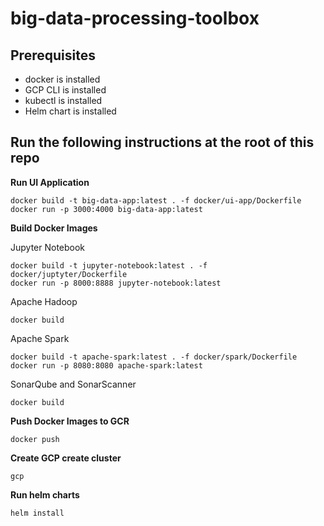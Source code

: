 # big-data-processing-toolbox

## Prerequisites

- docker is installed
- GCP CLI is installed
- kubectl is installed
- Helm chart is installed

## Run the following instructions at the root of this repo

**Run UI Application**

    docker build -t big-data-app:latest . -f docker/ui-app/Dockerfile
    docker run -p 3000:4000 big-data-app:latest

**Build Docker Images**

Jupyter Notebook

    docker build -t jupyter-notebook:latest . -f docker/juptyter/Dockerfile
    docker run -p 8000:8888 jupyter-notebook:latest

Apache Hadoop

    docker build

Apache Spark

    docker build -t apache-spark:latest . -f docker/spark/Dockerfile
    docker run -p 8080:8080 apache-spark:latest

SonarQube and SonarScanner

    docker build

**Push Docker Images to GCR**

    docker push

**Create GCP create cluster**

    gcp

**Run helm charts**

    helm install